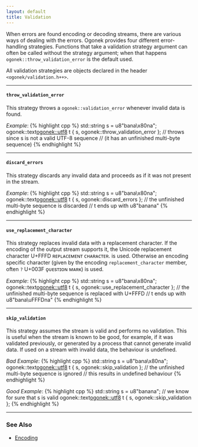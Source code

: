 ```yaml
---
layout: default
title: Validation
---
```


When errors are found encoding or decoding streams, there are various ways of
dealing with the errors. Ogonek provides four different error-handling
strategies. Functions that take a validation strategy argument can often be
called without the strategy argument; when that happens
`ogonek::throw_validation_error` is the default used.

All validation strategies are objects declared in the header
`<ogonek/validation.h++>`.

---

#### `throw_validation_error`

This strategy throws a `ogonek::validation_error` whenever invalid data is
found.

*Example*:
{% highlight cpp %}
std::string s = u8"bana\x80na";
ogonek::text<ogonek::utf8> t { s, ogonek::throw_validation_error };
// throws since s is not a valid UTF-8 sequence
// (it has an unfinished multi-byte sequence)
{% endhighlight %}

---

#### `discard_errors`

This strategy discards any invalid data and proceeds as if it was not present in
the stream.

*Example*:
{% highlight cpp %}
std::string s = u8"bana\x80na";
ogonek::text<ogonek::utf8> t { s, ogonek::discard_errors };
// the unfinished multi-byte sequence is discarded
// t ends up with u8"banana"
{% endhighlight %}

---

#### `use_replacement_character`

This strategy replaces invalid data with a replacement character. If the
encoding of the output stream supports it, the Unicode replacement character
U+FFFD
&#640;&#7431;&#7448;&#671;&#7424;&#7428;&#7431;&#7437;&#7431;&#628;&#7451;
&#7428;&#668;&#7424;&#640;&#7424;&#7428;&#7451;&#7431;&#640;. is used. Otherwise
an encoding specific character (given by the encoding `replacement_character`
member, often `?` U+003F &#491;&#7452;&#7431;s&#7451;&#618;&#7439;&#628;
&#7437;&#7424;&#640;&#7435;) is used.

*Example*:
{% highlight cpp %}
std::string s = u8"bana\x80na";
ogonek::text<ogonek::utf8> t { s, ogonek::use_replacement_character };
// the unfinished multi-byte sequence is replaced with U+FFFD
// t ends up with u8"bana\uFFFDna"
{% endhighlight %}

---

#### `skip_validation`

This strategy assumes the stream is valid and performs no validation. This is
useful when the stream is known to be good, for example, if it was validated
previously, or generated by a process that cannot generate invalid data. If used
on a stream with invalid data, the behaviour is undefined.

*Bad Example*:
{% highlight cpp %}
std::string s = u8"bana\x80na";
ogonek::text<ogonek::utf8> t { s, ogonek::skip_validation };
// the unfinished multi-byte sequence is ignored
// this results in undefined behaviour
{% endhighlight %}

*Good Example*:
{% highlight cpp %}
std::string s = u8"banana"; // we know for sure that s is valid
ogonek::text<ogonek::utf8> t { s, ogonek::skip_validation };
{% endhighlight %}

---

### See Also

- [Encoding](encoding.html)

